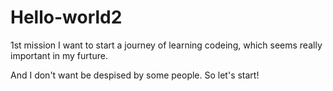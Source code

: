 # Hello-world2
1st mission
I want to start a journey of learning codeing, which seems really important in my furture.

And I don't want be despised by some people. 
So let's start!
